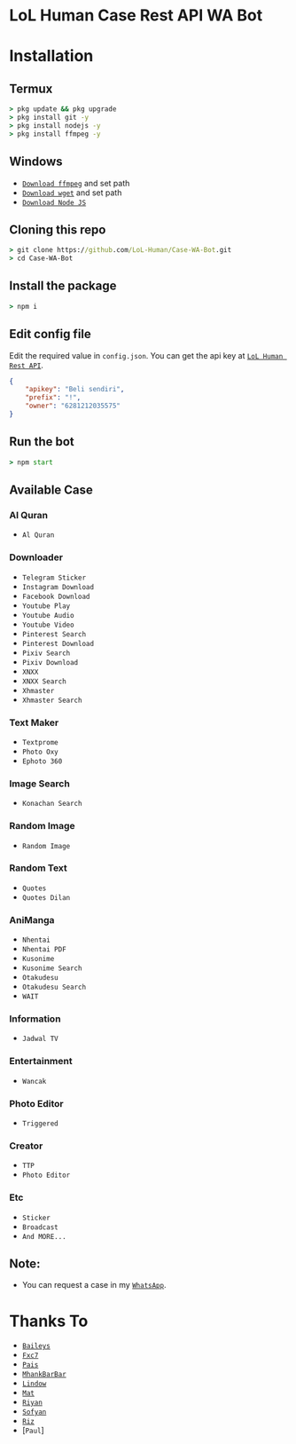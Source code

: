 # LoL Human Case Rest API WA Bot

# Installation

## Termux
```cmd
> pkg update && pkg upgrade
> pkg install git -y
> pkg install nodejs -y
> pkg install ffmpeg -y
```

## Windows
* [`Download ffmpeg`](https://ffmpeg.org/download.html#build-windows) and set path
* [`Download wget`](https://eternallybored.org/misc/wget/releases/) and set path
* [`Download Node JS`](https://nodejs.org/en/download/)

## Cloning this repo
```cmd
> git clone https://github.com/LoL-Human/Case-WA-Bot.git
> cd Case-WA-Bot
```

## Install the package
```cmd
> npm i
```

## Edit config file
Edit the required value in `config.json`. You can get the api key at [`LoL Human Rest API`](http://api.lolhuman.xyz/).
```json
{
    "apikey": "Beli sendiri",
    "prefix": "!",
    "owner": "6281212035575"
}
```

## Run the bot
```cmd
> npm start
```

## Available Case

### Al Quran
* `Al Quran`

### Downloader
* `Telegram Sticker`
* `Instagram Download`
* `Facebook Download`
* `Youtube Play`
* `Youtube Audio`
* `Youtube Video`
* `Pinterest Search`
* `Pinterest Download`
* `Pixiv Search`
* `Pixiv Download`
* `XNXX`
* `XNXX Search`
* `Xhmaster`
* `Xhmaster Search`

### Text Maker
* `Textprome`
* `Photo Oxy`
* `Ephoto 360`

### Image Search
* `Konachan Search`

### Random Image
* `Random Image`

### Random Text
* `Quotes`
* `Quotes Dilan`

### AniManga
* `Nhentai`
* `Nhentai PDF`
* `Kusonime`
* `Kusonime Search`
* `Otakudesu`
* `Otakudesu Search`
* `WAIT`

### Information
* `Jadwal TV`

### Entertainment
* `Wancak`

### Photo Editor
* `Triggered`

### Creator
* `TTP`
* `Photo Editor`

### Etc
* `Sticker`
* `Broadcast`
* `And MORE...`

## Note:
* You can request a case in my [`WhatsApp`](http://wa.me/6281212035575).

# Thanks To
* [`Baileys`](https://github.com/adiwajshing/Baileys)
* [`Fxc7`](https://github.com/Fxc7)
* [`Pais`](https://github.com/Paiiss)
* [`MhankBarBar`](https://github.com/MhankBarBar)
* [`Lindow`](https://github.com/lindow666)
* [`Mat`](https://github.com/mamet8)
* [`Riyan`](https://github.com/shitara999)
* [`Sofyan`](https://github.com/SofyanAMV09)
* [`Riz`](https://github.com/riznih)
* [`Paul`]
